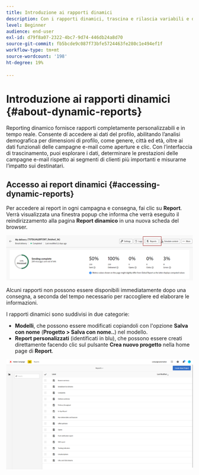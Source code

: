 ```yaml
---
title: Introduzione ai rapporti dinamici
description: Con i rapporti dinamici, trascina e rilascia variabili e dimensioni nell’ambiente a forma libera e analizza il successo delle campagne.
level: Beginner
audience: end-user
exl-id: d79f8a07-2322-4bc7-9d74-446db24a8d70
source-git-commit: fb5bcde9c087f73bfe5724463fe280c1e494ef1f
workflow-type: tm+mt
source-wordcount: '198'
ht-degree: 19%

---
```


# Introduzione ai rapporti dinamici {#about-dynamic-reports}

Reporting dinamico fornisce rapporti completamente personalizzabili e in tempo reale. Consente di accedere ai dati del profilo, abilitando l’analisi demografica per dimensioni di profilo, come genere, città ed età, oltre ai dati funzionali delle campagne e-mail come aperture e clic. Con l’interfaccia di trascinamento, puoi esplorare i dati, determinare le prestazioni delle campagne e-mail rispetto ai segmenti di clienti più importanti e misurarne l’impatto sui destinatari.

## Accesso ai report dinamici {#accessing-dynamic-reports}

Per accedere ai report in ogni campagna e consegna, fai clic su **Report**. Verrà visualizzata una finestra popup che informa che verrà eseguito il reindirizzamento alla pagina **Report dinamico** in una nuova scheda del browser.

![](assets/campaign_reports_access.png)

Alcuni rapporti non possono essere disponibili immediatamente dopo una consegna, a seconda del tempo necessario per raccogliere ed elaborare le informazioni.

I rapporti dinamici sono suddivisi in due categorie:

* **Modelli**, che possono essere modificati copiandoli con l&#39;opzione **Salva con nome** (**Progetto > Salva con nome..**) nel modello.
* **Report personalizzati** (identificati in blu), che possono essere creati direttamente facendo clic sul pulsante **Crea nuovo progetto** nella home page di **Report**.

![](assets/dynamic_report_overview.png)
